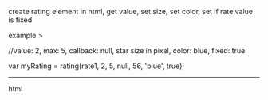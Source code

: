 create rating element in html, get value, set size, set color, set if rate value is fixed

example >

//value: 2, max: 5, callback: null, star size in pixel, color: blue, fixed: true

var myRating = rating(rate1, 2, 5, null, 56, 'blue', true);
___
html

<html>
<head>
  <script src="rating.js"></script>
</head>
<body>
	<div id="rate1" style="display: inline-block"></div>
	<div id="rate2" style="display: inline-block"></div>
	<div id="rate3"></div>
	<script>
		var rate1 = document.querySelector('#rate1');
		var rate2 = document.querySelector('#rate2');
		var rate3 = document.querySelector('#rate3');
		
		// value: 2, max: 5, callback: null, star size in pixel, color: blue, fixed: true
		var myRating = rating(rate1, 2, 5, null, 56, 'blue', true);
		// value: 5, max: 10, callback: function, star size in pixel, color: green, fixed: false
		var myRating = rating(rate2, 5, 10, function(value){
			alert(value);
		}, 24, 'green');
		callback = function(value){
			alert(value);
		}
		// value: 1, max: 5, callback: function, star size in pixel, color: default, fixed: false
		rating(rate3, 1, 5, callback);
	</script>
</body>
</html>
___
